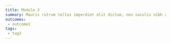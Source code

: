 ```yaml
---
title: Module 3
summary: Mauris rutrum tellus imperdiet elit dictum, non iaculis nibh ultricies. In id augue sit amet risus volutpat bibendum. Vivamus nec nisl vitae mauris ornare ornare eu tincidunt elit. 
outcomes:
 - outcome1
tags:
 - tag3
---
```

